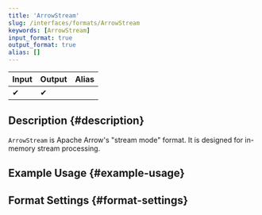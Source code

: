 ```yaml
---
title: 'ArrowStream'
slug: /interfaces/formats/ArrowStream
keywords: [ArrowStream]
input_format: true
output_format: true
alias: []
---
```


| Input | Output | Alias |
|-------|--------|-------|
| ✔     | ✔      |       |

## Description {#description}

`ArrowStream` is Apache Arrow's "stream mode" format. It is designed for in-memory stream processing.

## Example Usage {#example-usage}

## Format Settings {#format-settings}

